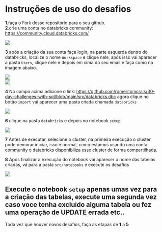 # Instruções de uso do desafios

**1**.faça o Fork desse repositório para o seu github.  
**2**.crie uma conta no databricks community: https://community.cloud.databricks.com/

![](https://github.com/romeritomorais/30-day-challenges-with-sql/blob/main/src/img/dbc-7.png)  

**3** após a criação da sua conta faça login, na parte esquerda dentro do databricks, localize o nome `Workspace` e clique nele, após isso vai aparecer a pasta `Users`, clique nele e depois em cima do seu email e faça como na imagem abaixo.

![](https://github.com/romeritomorais/30-day-challenges-with-sql/blob/main/src/img/dbc-01.png)  
![](https://github.com/romeritomorais/30-day-challenges-with-sql/blob/main/src/img/dbc-2.png)  

**4** No campo acima adicione o link: https://github.com/romeritomorais/30-day-challenges-with-sql/blob/main/src/databricks.dbc agora clique no botão `import` vai aparecer uma pasta criada chamada `databricks`

![](https://github.com/romeritomorais/30-day-challenges-with-sql/blob/main/src/img/dbc-04.png) 

**6** clique na pasta `databricks` e depois no notebook `setup`

![](https://github.com/romeritomorais/30-day-challenges-with-sql/blob/main/src/img/dbc-5.png)  

**7** Antes de executar, selecione o cluster, na primeira execução o cluster pode demorar iniciar, isso é normal, como estamos usando uma conta community o databricks disponibiliza esse cluster de forma compartilhada.

**8** Após finalizar a execução do notebook vai aparecer o nome das tabelas criadas, vá para a pasta `src/notebooks` e execute os desafios  

![](https://github.com/romeritomorais/30-day-challenges-with-sql/blob/main/src/img/dbc-6.png)  

## Execute o notebook `setup` apenas umas vez para a criação das tabelas, execute uma segunda vez caso voce tenha excluido alguma tabela ou fez uma operação de UPDATE errada etc..

Toda vez que houver novos desafios, faça as etapas de **1** a **5**
